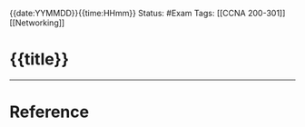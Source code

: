 {{date:YYMMDD}}{{time:HHmm}}
	Status: #Exam
		Tags: [[CCNA 200-301]] [[Networking]]

# {{title}}

---
# Reference